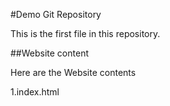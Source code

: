 #Demo Git Repository

This is the first file in this repository.

##Website content

Here are the Website contents

1.index.html

